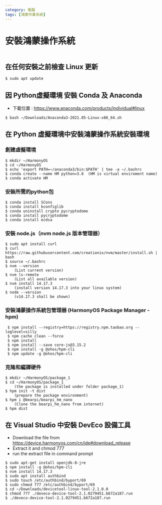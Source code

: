 ```yaml
---
category: 電腦
tags: [鴻蒙作業系統]
---
```



# 安裝鴻蒙操作系統
```
```
## 在任何安裝之前檢查 **Linux** 更新
```
$ sudo apt update
```

## 因 **Python虛擬環境** 安裝 **Conda** 及 **Anaconda**


- 下載位置 : https://www.anaconda.com/products/individual#linux

```
$ bash ~/Downloads/Anaconda3-2021.05-Linux-x86_64.sh
```

## 在 **Python** 虛擬環境中安裝鴻蒙操作系統安裝環境


### 創建虛擬環境
```
$ mkdir ~/HarmonyOS
$ cd ~/HarmonyOS
$ echo 'export PATH=~/anaconda3/bin:$PATH' | tee -a ~/.bashrc
$ conda create --name HM python=3.8  (HM is virtual enviroment name)
$ conda activate HM	
```

### 安裝所需的python包
```
$ conda install SCons
$ conda install kconfiglib
$ conda uninstall crypto pycryptodome
$ conda install pycryptodome
$ conda install ecdsa
```

### 安裝 **node.js**（nvm node.js 版本管理器）
```
$ sudo apt install curl
$ curl https://raw.githubusercontent.com/creationix/nvm/master/install.sh | bash
$ source ~/.bashrc
$ nvm --version 
	(List current version)
$ nvm ls-remote 
	(List all available version)
$ nvm install 14.17.3 
	(install version 14.17.3 into your linux system)
$ node --version 
	(v14.17.3 shall be shown)
```

### 安裝鴻蒙操作系統包管理器 (HarmonyOS Package Manager - hpm)
```
 $ npm install --registry=https://registry.npm.taobao.org --loglevel=silly
 $ npm cache clean --force
 $ npm install
 $ npm install --save core-js@3.15.2
 $ npm install -g @ohos/hpm-cli
 $ npm update -g @ohos/hpm-cli
```
### 克隆和編譯硬件
```
$ mkdir ~/HarmonyOS/package_1	        
$ cd ~/HarmonyOS/package_1	        
	(the package is installed under folder package_1)
$ hpm init -t dist					
	(prepare the package environment)
$ hpm i @bearpi/bearpi_hm_nano		
	(Clone the bearpi_hm_nano from internet)
$ hpm dist

```
## 在 **Visual Studio** 中安裝 **DevEco** 設備工具

- Download the file from https://device.harmonyos.com/cn/ide#download_release
- Extract it and chmod 777
- run the extract file in command prompt

```
$ sudo apt-get install openjdk-8-jre
$ npm install -g @ohos/hpm-cli
$ nvm install 14.17.3 
$ sudo apt install authbind
$ sudo touch /etc/authbind/byport/69
$ sudo chmod 777 /etc/authbind/byport/69
$ cd ~/Downloads/devicetool-linux-tool-2.1.0.0
$ chmod 777 ./deveco-device-tool-2.1.0279451.b672a187.run
$ ./deveco-device-tool-2.1.0279451.b672a187.run
```

